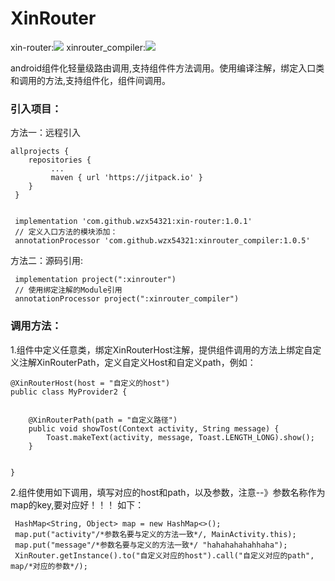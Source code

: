 # XinRouter
xin-router:[![](https://jitpack.io/v/wzx54321/xin-router.svg)](https://jitpack.io/#wzx54321/xin-router)    xinrouter_compiler:[![](https://jitpack.io/v/wzx54321/xinrouter_compiler.svg)](https://jitpack.io/#wzx54321/xinrouter_compiler)   

android组件化轻量级路由调用,支持组件件方法调用。使用编译注解，绑定入口类和调用的方法,支持组件化，组件间调用。

### 引入项目：
  方法一：远程引入  
     
    allprojects {
	    repositories {
		     ...
		     maven { url 'https://jitpack.io' }
	    }
     }

    
     implementation 'com.github.wzx54321:xin-router:1.0.1'
     // 定义入口方法的模块添加：
     annotationProcessor 'com.github.wzx54321:xinrouter_compiler:1.0.5'  
    


  方法二：源码引用:  
  
     
     implementation project(":xinrouter")
     // 使用绑定注解的Module引用
     annotationProcessor project(":xinrouter_compiler")  
     
     

### 调用方法：

1.组件中定义任意类，绑定XinRouterHost注解，提供组件调用的方法上绑定自定义注解XinRouterPath，定义自定义Host和自定义path，例如：
``````
@XinRouterHost(host = "自定义的host")
public class MyProvider2 {


    @XinRouterPath(path = "自定义路径")
    public void showTost(Context activity, String message) {
        Toast.makeText(activity, message, Toast.LENGTH_LONG).show();
    }


}

``````  
2.组件使用如下调用，填写对应的host和path，以及参数，注意--》参数名称作为map的key,要对应好！！！ 如下：

`````
 HashMap<String, Object> map = new HashMap<>();
 map.put("activity"/*参数名要与定义的方法一致*/, MainActivity.this);
 map.put("message"/*参数名要与定义的方法一致*/ "hahahahahahhaha");
 XinRouter.getInstance().to("自定义对应的host").call("自定义对应的path", map/*对应的参数*/);
 
`````





